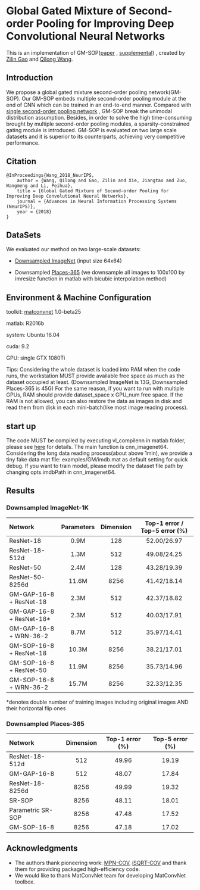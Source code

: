 # Global Gated Mixture of Second-order Pooling for Improving Deep Convolutional Neural Networks

This is an implementation of GM-SOP([paper](https://papers.nips.cc/paper/7403-global-gated-mixture-of-second-order-pooling-for-improving-deep-convolutional-neural-networks.pdf) , 
[supplemental](https://papers.nips.cc/paper/7403-global-gated-mixture-of-second-order-pooling-for-improving-deep-convolutional-neural-networks-supplemental.zip))
, created by [Zilin Gao](https://github.com/zilingao) and [Qilong Wang](https://csqlwang.github.io/homepage/).

## Introduction

We propose a global gated mixture second-order pooling network(GM-SOP). 
Our GM-SOP embeds multiple second-order pooling module at the end of CNN which can be trained in an end-to-end manner. 
Compared with [single second-order pooling network](https://github.com/jiangtaoxie/MPN-COV) , GM-SOP break the unimodal distribution assumption.
Besides, in order to solve the high time-consuming brought by multiple second-order pooling modules, a sparsity-constrained gating module is introduced.
GM-SOP is evaluated on two large scale datasets and it is superior to its counterparts, achieving very competitive performance.

## Citation

	@InProceedings{Wang_2018_NeurIPS,
		author = {Wang, Qilong and Gao, Zilin and Xie, Jiangtao and Zuo, Wangmeng and Li, Peihua},
		title = {Global Gated Mixture of Second-order Pooling for Improving Deep Convolutional Neural Networks},
		journal = {Advances in Neural Information Processing Systems (NeurIPS)},
		year = {2018}
	}
	
## DataSets

We evaluated our method on two large-scale datasets: 

* [Downsampled ImageNet](https://arxiv.org/pdf/1707.08819.pdf) (input size 64x64)

* Downsampled [Places-365](http://places2.csail.mit.edu/PAMI_places.pdf) 
  (we downsample all images to 100x100 by imresize function in matlab with bicubic interpolation method)

## Environment & Machine Configuration

toolkit: [matconvnet](http://www.vlfeat.org/matconvnet/) 1.0-beta25

matlab: R2016b

system: Ubuntu 16.04

cuda: 9.2

GPU: single GTX 1080Ti

Tips: Considering the whole dataset is loaded into RAM when the code runs, the workstation MUST provide available free space as much as the dataset occupied at least. (Downsampled ImageNet is 13G, Downsampled Places-365 is 45G)
For the same reason, if you want to run with multiple GPUs, RAM should provide dataset_space x GPU_num free space. 
If the RAM is not allowed, you can also restore the data as images in disk and read them from disk in each mini-batch(like most image reading process).

## start up

The code MUST be compiled by executing vl_compilenn in matlab folder, please see [here](http://www.vlfeat.org/matconvnet/install/) for details. The main function is cnn_imagenet64. 
Considering the long data reading process(about above 1min), we provide a tiny fake data mat file: examples/GM/imdb.mat as default setting for quick debug. 
If you want to train model, please modify the dataset file path by changing opts.imdbPath in cnn_imagenet64.


## Results

### Downsampled ImageNet-1K

|          Network         | Parameters |  Dimension | Top-1 error / Top-5 error (%)|
|:-------------------------|:----------:|:----------:|:----------------------------:|
| ResNet-18                |    0.9M    |    128     |        52.00/26.97           |
| ResNet-18-512d           |    1.3M    |    512     |        49.08/24.25           |
| ResNet-50                |    2.4M    |    128     |        43.28/19.39           |
| ResNet-50-8256d          |   11.6M    |    8256    |        41.42/18.14           |
| GM-GAP-16-8 + ResNet-18  |   2.3M     |    512     |        42.37/18.82           |
| GM-GAP-16-8 + ResNet-18* |   2.3M     |    512     |        40.03/17.91           |
| GM-GAP-16-8 + WRN-36-2   |   8.7M     |    512     |        35.97/14.41           | 
| GM-SOP-16-8 + ResNet-18  |  10.3M     |    8256    |        38.21/17.01           | 
| GM-SOP-16-8 + ResNet-50  |  11.9M     |    8256    |        35.73/14.96           | 
| GM-SOP-16-8 + WRN-36-2   |  15.7M     |    8256    |        32.33/12.35           | 

*denotes double number of training images including original images AND their horizontal flip ones


### Downsampled Places-365 

|       Network     | Dimension | Top-1 error (%) | Top-5 error (%)|
|:------------------|:---------:|:---------------:|:--------------:|
| ResNet-18-512d    |    512    |      49.96      |    19.19       |
| GM-GAP-16-8       |    512    |      48.07      |    17.84       |
| ResNet-18-8256d   |   8256    |      49.99      |    19.32       |
| SR-SOP            |   8256    |      48.11      |    18.01       |
| Parametric SR-SOP |   8256    |      47.48      |    17.52       |
| GM-SOP-16-8       |   8256    |      47.18      |    17.02       | 


## Acknowledgments

* The authors thank pioneering work: [MPN-COV](http://openaccess.thecvf.com/content_ICCV_2017/papers/Li_Is_Second-Order_Information_ICCV_2017_paper.pdf),
[iSQRT-COV](http://openaccess.thecvf.com/content_cvpr_2018/papers/Li_Towards_Faster_Training_CVPR_2018_paper.pdf) and thank them for providing packaged high-efficiency code.
* We would like to thank MatConvNet team for developing MatConvNet toolbox.

